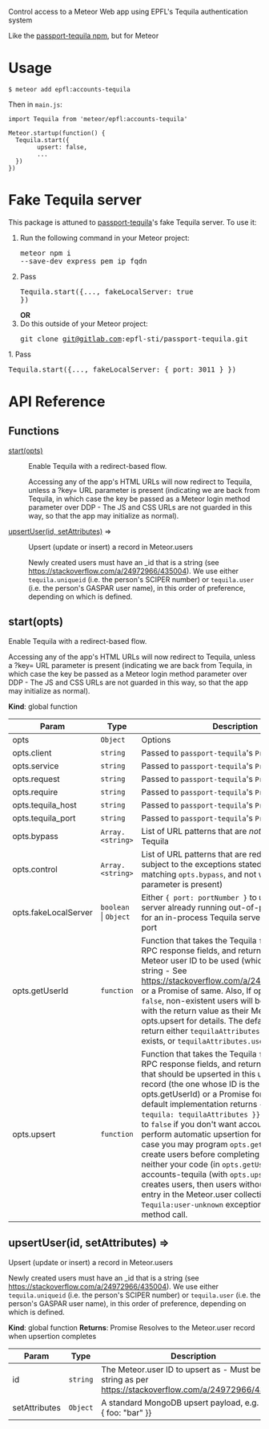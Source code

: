 Control access to a Meteor Web app using EPFL's Tequila authentication system

Like the [passport-tequila npm](https://www.npmjs.com/package/passport-tequila), but for Meteor

# Usage

```
$ meteor add epfl:accounts-tequila
```

Then in `main.js`:

```
import Tequila from 'meteor/epfl:accounts-tequila'

Meteor.startup(function() {
  Tequila.start({
        upsert: false,
        ...
  })
})
```

# Fake Tequila server

This package is attuned to
[passport-tequila](https://www.npmjs.com/package/passport-tequila)'s
fake Tequila server. To use it:

1. Run the following command in your Meteor project: <pre>meteor npm i --save-dev express pem ip fqdn</pre>
1. Pass <pre>Tequila.start({..., fakeLocalServer: true })</pre><b>OR</b>
1. Do this outside of your Meteor project: <pre>git clone git@gitlab.com:epfl-sti/passport-tequila.git

</pre>
1. Pass <pre>Tequila.start({..., fakeLocalServer: { port: 3011 } })</pre>

# API Reference

## Functions

<dl>
<dt><a href="#start">start(opts)</a></dt>
<dd><p>Enable Tequila with a redirect-based flow.</p>
<p>Accessing any of the app&#39;s HTML URLs will now redirect to Tequila,
unless a ?key= URL parameter is present (indicating we are back
from Tequila, in which case the key be passed as a Meteor login
method parameter over DDP - The JS and CSS URLs are not guarded in
this way, so that the app may initialize as normal).</p>
</dd>
<dt><a href="#upsertUser">upsertUser(id, setAttributes)</a> ⇒</dt>
<dd><p>Upsert (update or insert) a record in Meteor.users</p>
<p>Newly created users must have an _id that is a string (see
<a href="https://stackoverflow.com/a/24972966/435004">https://stackoverflow.com/a/24972966/435004</a>). We use either
<code>tequila.uniqueid</code> (i.e. the person&#39;s SCIPER number) or
<code>tequila.user</code> (i.e. the person&#39;s GASPAR user name), in this order
of preference, depending on which is defined.</p>
</dd>
</dl>

<a name="start"></a>

## start(opts)
Enable Tequila with a redirect-based flow.

Accessing any of the app's HTML URLs will now redirect to Tequila,
unless a ?key= URL parameter is present (indicating we are back
from Tequila, in which case the key be passed as a Meteor login
method parameter over DDP - The JS and CSS URLs are not guarded in
this way, so that the app may initialize as normal).

**Kind**: global function

| Param | Type | Description |
| --- | --- | --- |
| opts | <code>Object</code> | Options |
| opts.client | <code>string</code> | Passed to `passport-tequila`'s `Protocol` object |
| opts.service | <code>string</code> | Passed to `passport-tequila`'s `Protocol` object |
| opts.request | <code>string</code> | Passed to `passport-tequila`'s `Protocol` object |
| opts.require | <code>string</code> | Passed to `passport-tequila`'s `Protocol` object |
| opts.tequila_host | <code>string</code> | Passed to `passport-tequila`'s `Protocol` object |
| opts.tequila_port | <code>string</code> | Passed to `passport-tequila`'s `Protocol` object |
| opts.bypass | <code>Array.&lt;string&gt;</code> | List of URL patterns that are *not* redirected                                  to Tequila |
| opts.control | <code>Array.&lt;string&gt;</code> | List of URL patterns that are redirected to                                  Tequila, subject to the exceptions stated above                                  (i.e. not matching `opts.bypass`, and not when a                                  ?key= URL parameter is present) |
| opts.fakeLocalServer | <code>boolean</code> \| <code>Object</code> | Either `{ port: portNumber }` to                                  use a Tequila server already running out-of-process,                                  or `true` for an in-process Tequila                                  server on an ephemeral port |
| opts.getUserId | <code>function</code> | Function that takes the Tequila `fetchattributes`                                  RPC response fields, and returns either the Meteor                                  user ID to be used (which must be a string - See                                  https://stackoverflow.com/a/24972966/435004) or                                  a Promise of same. Also, If opts.upsert is not                                  `false`, non-existent users will be auto-created                                  with the return value as their Meteor user ID;                                  see opts.upsert for details. The default behavior                                  is to return either `tequilaAttributes.uniqueid`                                  if it exists, or `tequilaAttributes.user`                                  otherwise. |
| opts.upsert | <code>function</code> | Function that takes the Tequila `fetchattributes`                                  RPC response fields, and returns either the things                                  that should be upserted in this user's `Meteor.user`                                  record (the one whose ID is the return value of                                  opts.getUserId) or a Promise for same. The default                                  implementation returns                                  `{ $set: { tequila: tequilaAttributes }}`.                                  Set opts.upsert to `false` if you don't want                                  accounts-tequila to perform automatic upsertion                                  for you (in which case you may program                                  `opts.getUserId` to auto-create users before                                  completing its Promise). If neither your code                                  (in `opts.getUserId`) nor accounts-tequila (with                                  `opts.upsert`) auto-creates users, then users                                  without a pre-existent entry in the Meteor.user                                  collection get a `Tequila:user-unknown` exception                                  to their `login` method call. |

<a name="upsertUser"></a>

## upsertUser(id, setAttributes) ⇒
Upsert (update or insert) a record in Meteor.users

Newly created users must have an _id that is a string (see
https://stackoverflow.com/a/24972966/435004). We use either
`tequila.uniqueid` (i.e. the person's SCIPER number) or
`tequila.user` (i.e. the person's GASPAR user name), in this order
of preference, depending on which is defined.

**Kind**: global function
**Returns**: Promise Resolves to the Meteor.user record when upsertion completes

| Param | Type | Description |
| --- | --- | --- |
| id | <code>string</code> | The Meteor.user ID to upsert as - Must be a                  string as per                  https://stackoverflow.com/a/24972966/435004 |
| setAttributes | <code>Object</code> | A standard MongoDB upsert payload, e.g.                 { $set: { foo: "bar" }} |


